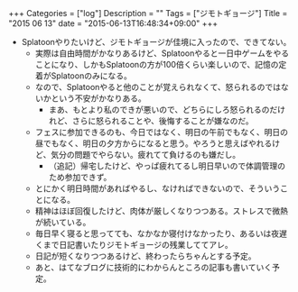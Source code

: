 +++
Categories = ["log"]
Description = ""
Tags = ["ジモトギョージ"]
Title = "2015 06 13"
date = "2015-06-13T16:48:34+09:00"
+++

* Splatoonやりたいけど、ジモトギョージが佳境に入ったので、できてない。
	* 実際は自由時間がかなりあるけど、Splatoonやると一日中ゲームをやることになり、しかもSplatoonの方が100倍くらい楽しいので、記憶の定着がSplatoonのみになる。
	* なので、Splatoonやると他のことが覚えられなくて、怒られるのではないかという不安がかなりある。
		* まあ、もとより私のできが悪いので、どちらにしろ怒られるのだけれど、さらに怒られることや、後悔することが嫌なのだ。
	* フェスに参加できるのも、今日ではなく、明日の午前でもなく、明日の昼でもなく、明日の夕方からになると思う。やろうと思えばやれるけど、気分の問題でやらない。疲れてて負けるのも嫌だし。
		* （追記）帰宅したけど、やっぱ疲れてるし明日早いので体調管理のため参加できず。
	* とにかく明日時間があればやるし、なければできないので、そういうことになる。
	* 精神はほぼ回復したけど、肉体が厳しくなりつつある。ストレスで微熱が続いている。
	* 毎日早く寝ると思ってても、なかなか寝付けなかったり、あるいは夜遅くまで日記書いたりジモトギョージの残業しててアレ。
	* 日記が短くなりつつあるけど、終わったらちゃんとする予定。
	* あと、はてなブログに技術的にわからんところの記事も書いていく予定。
